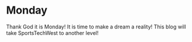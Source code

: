 # Monday

Thank God it is Monday! It is time to make a dream a reality!  This blog will take SportsTechWest to another level!
